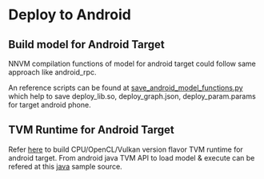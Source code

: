 # Deploy to Android


## Build model for Android Target

NNVM compilation functions of model for android target could follow same approach like android_rpc.

An reference scripts can be found at [save_android_model_functions.py](https://github.com/dayanandasiet/TVM_models/blob/master/save_android_model_functions.py) which help to save deploy_lib.so, deploy_graph.json, deploy_param.params for target android phone.

## TVM Runtime for Android Target

Refer [here](https://github.com/dmlc/tvm/blob/master/apps/android_deploy/README.md#build-and-installation) to build CPU/OpenCL/Vulkan version flavor TVM runtime for android target.
From android java TVM API to load model & execute can be refered at this [java](https://github.com/dmlc/tvm/blob/master/apps/android_deploy/app/src/main/java/ml/dmlc/tvm/android/demo/MainActivity.java) sample source.
